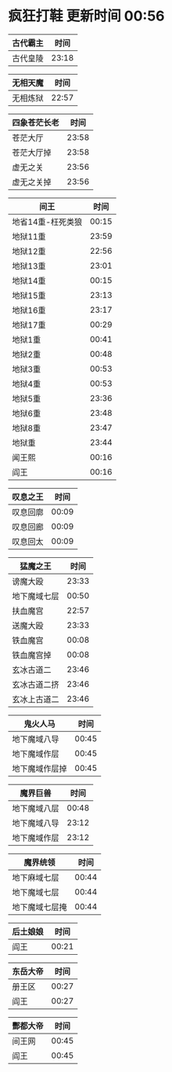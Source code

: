 # 疯狂打鞋 更新时间 00:56

| 古代霸主   | 时间    |
|--------|-------|
| 古代皇陵 | 23:18 |

| 无相天魔   | 时间    |
|--------|-------|
| 无相炼狱 | 22:57 |

| 四象苍茫长老   | 时间    |
|--------|-------|
| 苍茫大厅 | 23:58 |
| 苍茫大厅掉 | 23:58 |
| 虚无之关 | 23:56 |
| 虚无之关掉 | 23:56 |

| 间王   | 时间    |
|--------|-------|
| 地省14重-枉死类狼 | 00:15 |
| 地狱11重 | 23:59 |
| 地狱12重 | 22:56 |
| 地狱13重 | 23:01 |
| 地狱14重 | 00:15 |
| 地狱15重 | 23:13 |
| 地狱16重 | 23:17 |
| 地狱17重 | 00:29 |
| 地狱1重 | 00:41 |
| 地狱2重 | 00:48 |
| 地狱3重 | 00:53 |
| 地狱4重 | 00:53 |
| 地狱5重 | 23:36 |
| 地狱6重 | 23:48 |
| 地狱8重 | 23:47 |
| 地狱重 | 23:44 |
| 闻王熙 | 00:16 |
| 阎王 | 00:16 |

| 叹息之王   | 时间    |
|--------|-------|
| 叹息回廓 | 00:09 |
| 叹息回廊 | 00:09 |
| 叹息回太 | 00:09 |

| 猛魔之王   | 时间    |
|--------|-------|
| 谤魔大殴 | 23:33 |
| 地下魔域七层 | 00:50 |
| 扶血魔宫 | 22:57 |
| 送魔大殴 | 23:33 |
| 铁血魔宫 | 00:08 |
| 铁血魔宫掉 | 00:08 |
| 玄冰古道二 | 23:46 |
| 玄冰古道二挤 | 23:46 |
| 玄冰上古道二 | 23:46 |

| 鬼火人马   | 时间    |
|--------|-------|
| 地下魔域八导 | 00:45 |
| 地下魔域作层 | 00:45 |
| 地下魔域作层掉 | 00:45 |

| 魔界巨兽   | 时间    |
|--------|-------|
| 地下魔域八层 | 00:48 |
| 地下魔域八导 | 23:12 |
| 地下魔域作层 | 23:12 |

| 魔界统领   | 时间    |
|--------|-------|
| 地下麻域七层 | 00:44 |
| 地下魔域七层 | 00:44 |
| 地下魔域七层掩 | 00:44 |

| 后土娘娘   | 时间    |
|--------|-------|
| 阎王 | 00:21 |

| 东岳大帝   | 时间    |
|--------|-------|
| 册王区 | 00:27 |
| 阎王 | 00:27 |

| 酆都大帝   | 时间    |
|--------|-------|
| 间王网 | 00:45 |
| 阎王 | 00:45 |